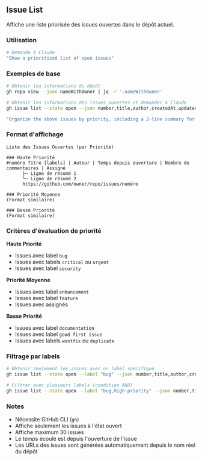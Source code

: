 ## Issue List

Affiche une liste priorisée des issues ouvertes dans le dépôt actuel.

### Utilisation

```bash
# Demande à Claude
"Show a prioritized list of open issues"
```

### Exemples de base

```bash
# Obtenir les informations du dépôt
gh repo view --json nameWithOwner | jq -r '.nameWithOwner'

# Obtenir les informations des issues ouvertes et demander à Claude
gh issue list --state open --json number,title,author,createdAt,updatedAt,labels,assignees,comments --limit 30

"Organize the above issues by priority, including a 2-line summary for each issue. Generate URLs using the repository name obtained above"
```

### Format d'affichage

```
Liste des Issues Ouvertes (par Priorité)

### Haute Priorité
#numéro Titre [labels] | Auteur | Temps depuis ouverture | Nombre de commentaires | Assigné
      ├─ Ligne de résumé 1
      └─ Ligne de résumé 2
      https://github.com/owner/repo/issues/numéro

### Priorité Moyenne
(Format similaire)

### Basse Priorité
(Format similaire)
```

### Critères d'évaluation de priorité

**Haute Priorité**

- Issues avec label `bug`
- Issues avec labels `critical` ou `urgent`
- Issues avec label `security`

**Priorité Moyenne**

- Issues avec label `enhancement`
- Issues avec label `feature`
- Issues avec assignés

**Basse Priorité**

- Issues avec label `documentation`
- Issues avec label `good first issue`
- Issues avec labels `wontfix` ou `duplicate`

### Filtrage par labels

```bash
# Obtenir seulement les issues avec un label spécifique
gh issue list --state open --label "bug" --json number,title,author,createdAt,labels,comments --limit 30

# Filtrer avec plusieurs labels (condition AND)
gh issue list --state open --label "bug,high-priority" --json number,title,author,createdAt,labels,comments --limit 30
```

### Notes

- Nécessite GitHub CLI (`gh`)
- Affiche seulement les issues à l'état ouvert
- Affiche maximum 30 issues
- Le temps écoulé est depuis l'ouverture de l'issue
- Les URLs des issues sont générées automatiquement depuis le nom réel du dépôt
